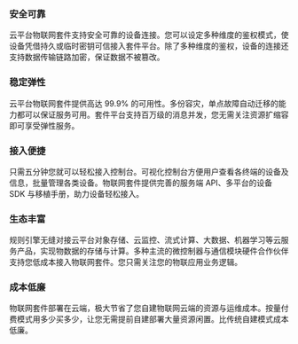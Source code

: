 
### 安全可靠
云平台物联网套件支持安全可靠的设备连接。您可以设定多种维度的鉴权模式，使设备凭借持久或临时密钥可信接入套件平台。除了多种维度的鉴权，设备的连接还支持数据传输链路加密，保证数据不被篡改。
### 稳定弹性
云平台物联网套件提供高达 99.9% 的可用性。多份容灾，单点故障自动迁移的能力都可以保证服务可用。套件平台支持百万级的消息并发，您无需关注资源扩缩容即可享受弹性服务。
### 接入便捷
只需五分钟您就可以轻松接入控制台。可视化控制台方便用户查看各终端的设备及信息，批量管理各类设备。物联网套件提供完善的服务端 API、多平台的设备 SDK 与移植手册，助力设备轻松接入。
### 生态丰富
规则引擎无缝对接云平台对象存储、云监控、流式计算、大数据、机器学习等云服务产品，实现物数据的存储与计算。多种主流的微控制器与通信模块硬件合作伙伴支持您低成本接入物联网套件。您只需关注您的物联应用业务逻辑。
### 成本低廉
物联网套件部署在云端，极大节省了您自建物联网云端的资源与运维成本。按量付费模式用多少买多少，让您无需提前自建部署大量资源闲置。比传统自建模式成本低廉。